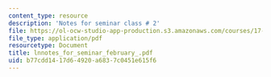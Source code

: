 ```yaml
---
content_type: resource
description: 'Notes for seminar class # 2'
file: https://ol-ocw-studio-app-production.s3.amazonaws.com/courses/17-000j-political-philosophy-global-justice-spring-2003/b77cdd1417d64920a6837c0451e615f6_lnnotes_for_seminar_february_.pdf
file_type: application/pdf
resourcetype: Document
title: lnnotes_for_seminar_february_.pdf
uid: b77cdd14-17d6-4920-a683-7c0451e615f6
---
```

